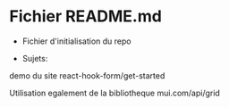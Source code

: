 # Fichier README.md
- Fichier d'initialisation du repo

- Sujets:

demo du site react-hook-form/get-started

Utilisation egalement de la bibliotheque mui.com/api/grid
